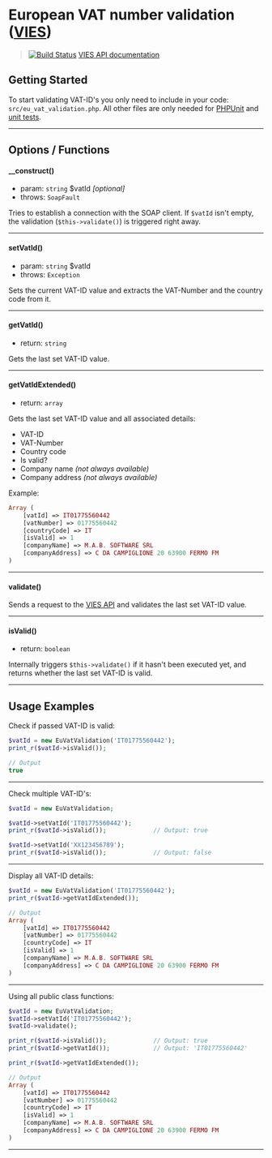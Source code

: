 # European VAT number validation ([VIES])
> [![Build Status](https://travis-ci.org/cbmono/eu-vat-id-validation.png?branch=master)](https://travis-ci.org/cbmono/eu-vat-id-validation)
> [VIES API documentation]


## Getting Started

To start validating VAT-ID's you only need to include in your code: `src/eu_vat_validation.php`. All other files are only needed for [PHPUnit] and [unit tests].

---

## Options / Functions

#### __construct()
- param: `string` $vatId *[optional]*
- throws: `SoapFault`

Tries to establish a connection with the SOAP client. 
If `$vatId` isn't empty, the validation (`$this->validate()`) is triggered right away.

---
#### setVatId()
- param: `string` $vatId
- throws: `Exception`

Sets the current VAT-ID value and extracts the VAT-Number and the country code from it.

---
#### getVatId()
- return: `string`

Gets the last set VAT-ID value.

---
#### getVatIdExtended()
- return: `array`

Gets the last set VAT-ID value and all associated details:
- VAT-ID
- VAT-Number
- Country code
- Is valid?
- Company name *(not always available)*
- Company address *(not always available)*

Example:
```php
Array (
    [vatId] => IT01775560442
    [vatNumber] => 01775560442
    [countryCode] => IT
    [isValid] => 1
    [companyName] => M.A.B. SOFTWARE SRL
    [companyAddress] => C DA CAMPIGLIONE 20 63900 FERMO FM
)
```

---
#### validate()

Sends a request to the [VIES API] and validates the last set VAT-ID value.

---
#### isValid()
- return: `boolean`

Internally triggers `$this->validate()` if it hasn't been executed yet, and returns whether the last set VAT-ID is valid.

---

## Usage Examples

Check if passed VAT-ID is valid:
```php
$vatId = new EuVatValidation('IT01775560442');  
print_r($vatId->isValid());

// Output
true
```
---

Check multiple VAT-ID's:
```php
$vatId = new EuVatValidation;

$vatId->setVatId('IT01775560442');
print_r($vatId->isValid());             // Output: true

$vatId->setVatId('XX123456789');
print_r($vatId->isValid());             // Output: false
```
---

Display all VAT-ID details:
```php
$vatId = new EuVatValidation('IT01775560442');
print_r($vatId->getVatIdExtended());

// Output
Array (
    [vatId] => IT01775560442
    [vatNumber] => 01775560442
    [countryCode] => IT
    [isValid] => 1
    [companyName] => M.A.B. SOFTWARE SRL
    [companyAddress] => C DA CAMPIGLIONE 20 63900 FERMO FM
)
```
---

Using all public class functions:
```php
$vatId = new EuVatValidation;
$vatId->setVatId('IT01775560442');
$vatId->validate();

print_r($vatId->isValid());             // Output: true
print_r($vatId->getVatId());            // Output: 'IT01775560442'

print_r($vatId->getVatIdExtended());

// Output
Array (
    [vatId] => IT01775560442
    [vatNumber] => 01775560442
    [countryCode] => IT
    [isValid] => 1
    [companyName] => M.A.B. SOFTWARE SRL
    [companyAddress] => C DA CAMPIGLIONE 20 63900 FERMO FM
)
```
---


[VIES]:http://ec.europa.eu/taxation_customs/vies/vatRequest.html
[VIES API]:http://ec.europa.eu/taxation_customs/vies/checkVatService.wsdl
[VIES API documentation]:http://ec.europa.eu/taxation_customs/vies/checkVatService.wsdl
[PHPUnit]:https://github.com/sebastianbergmann/phpunit
[unit tests]:https://github.com/cbmono/eu-vat-id-validation/blob/master/tests/eu_vat_validation_test.php





















